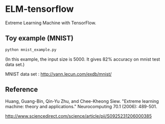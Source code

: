 # ELM-tensorflow
Extreme Learning Machine with TensorFlow.

## Toy example (MNIST)

```bash
python mnist_example.py
```
(In this example, the input size is 5000. It gives 82% accuracy on mnist test data set.)

MNIST data set : http://yann.lecun.com/exdb/mnist/

## Reference
Huang, Guang-Bin, Qin-Yu Zhu, and Chee-Kheong Siew. "Extreme learning machine: theory and applications." Neurocomputing 70.1 (2006): 489-501.

http://www.sciencedirect.com/science/article/pii/S0925231206000385

